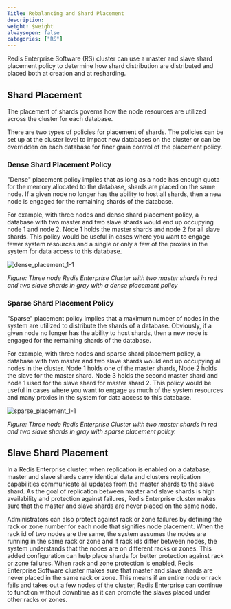 ```yaml
---
Title: Rebalancing and Shard Placement
description:
weight: $weight
alwaysopen: false
categories: ["RS"]
---
```

Redis Enterprise Software (RS) cluster can use a master and slave
shard placement policy to determine how shard distribution
are distributed and placed both at creation and at resharding.

## Shard Placement

The placement of shards governs how the node resources are utilized
across the cluster for each database.

There are two types of policies for placement of shards. The policies
can be set up at the cluster level to impact new databases on the
cluster or can be overridden on each database for finer grain control of
the placement policy.

### Dense Shard Placement Policy

"Dense" placement policy implies that as long as a node has enough quota
for the memory allocated to the database, shards are placed on the same
node. If a given node no longer has the ability to host all shards, then
a new node is engaged for the remaining shards of the database.

For example, with three nodes and dense shard placement policy, a
database with two master and two slave shards would end up occupying
node 1 and node 2. Node 1 holds the master shards and node 2 for all
slave shards. This policy would be useful in cases where you want to
engage fewer system resources and a single or only a few of the proxies
in the system for data access to this database.

![dense_placement_1-1](/images/rs/dense_placement_1-1.png?width=550&height=463)

*Figure: Three node Redis Enterprise Cluster with two master shards in
red
and two slave shards in gray with a dense placement policy*

### Sparse Shard Placement Policy

"Sparse" placement policy implies that a maximum number of nodes in the
system are utilized to distribute the shards of a database. Obviously,
if a given node no longer has the ability to host shards, then a new
node is engaged for the remaining shards of the database.

For example, with three nodes and sparse shard placement policy, a
database with two master and two slave shards would end up occupying all
nodes in the cluster. Node 1 holds one of the master shards, Node 2
holds the slave for the master shard. Node 3 holds the second master
shard and node 1 used for the slave shard for master shard 2. This
policy would be useful in cases where you want to engage as much of the
system resources and many proxies in the system for data access to this
database.

![sparse_placement_1-1](/images/rs/sparse_placement_1-1.png?width=555&height=474)

*Figure: Three node Redis Enterprise Cluster with two master shards in
red
and two slave shards in gray with sparse placement policy.*

## Slave Shard Placement

In a Redis Enterprise cluster, when replication is enabled on a
database, master and slave shards carry identical data and clusters
replication capabilities communicate all updates from the master shards
to the slave shard. As the goal of replication between master and slave
shards is high availability and protection against failures, Redis
Enterprise cluster makes sure that the master and slave shards are never
placed on the same node.

Administrators can also protect against rack or zone failures by
defining the rack or zone number for each node that signifies node
placement. When the rack id of two nodes are the same, the system
assumes the nodes are running in the same rack or zone and if rack ids
differ between nodes, the system understands that the nodes are on
different racks or zones. This added configuration can help place shards
for better protection against rack or zone failures. When rack and zone
protection is enabled, Redis Enterprise Software cluster makes sure that master
and slave shards are never placed in the same rack or zone. This means
if an entire node or rack fails and takes out a few nodes of the
cluster, Redis Enterprise can continue to function without downtime as
it can promote the slaves placed under other racks or zones.
